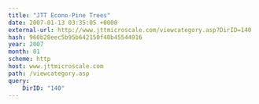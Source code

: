 ```yaml
---
title: "JTT Econo-Pine Trees"
date: 2007-01-13 03:35:05 +0000
external-url: http://www.jttmicroscale.com/viewcategory.asp?DirID=140
hash: 960b28eec5b95b642150f40b45544916
year: 2007
month: 01
scheme: http
host: www.jttmicroscale.com
path: /viewcategory.asp
query:
    DirID: "140"
---
```



